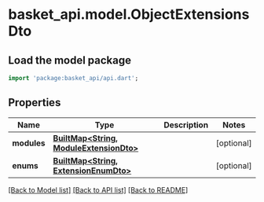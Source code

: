 # basket_api.model.ObjectExtensionsDto

## Load the model package
```dart
import 'package:basket_api/api.dart';
```

## Properties
Name | Type | Description | Notes
------------ | ------------- | ------------- | -------------
**modules** | [**BuiltMap&lt;String, ModuleExtensionDto&gt;**](ModuleExtensionDto.md) |  | [optional] 
**enums** | [**BuiltMap&lt;String, ExtensionEnumDto&gt;**](ExtensionEnumDto.md) |  | [optional] 

[[Back to Model list]](../README.md#documentation-for-models) [[Back to API list]](../README.md#documentation-for-api-endpoints) [[Back to README]](../README.md)


